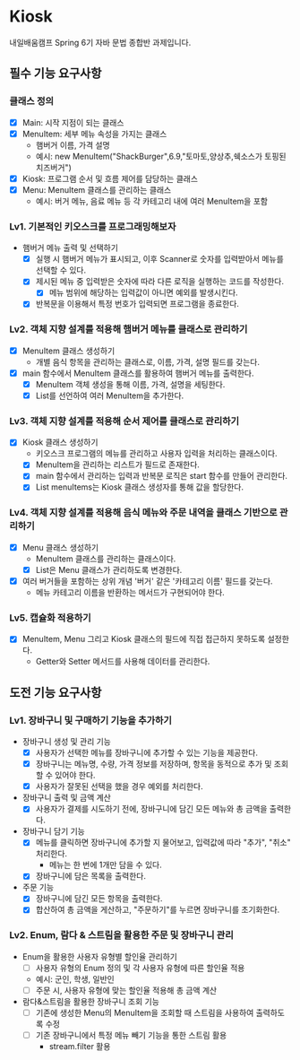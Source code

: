 # Kiosk
 내일배움캠프 Spring 6기 자바 문법 종합반 과제입니다.

## 필수 기능 요구사항
### 클래스 정의
- [x] Main: 시작 지점이 되는 클래스
- [x] MenuItem: 세부 메뉴 속성을 가지는 클래스
  - 햄버거 이름, 가격 설명
  - 예시: new MenuItem("ShackBurger",6.9,"토마토,양상추,쉑소스가 토핑된 치즈버거")
- [x] Kiosk: 프로그램 순서 및 흐름 제어를 담당하는 클래스
- [x] Menu: MenuItem 클래스를 관리하는 클래스
  - 예시: 버거 메뉴, 음료 메뉴 등 각 카테고리 내에 여러 MenuItem을 포함
### Lv1. 기본적인 키오스크를 프로그래밍해보자
- 햄버거 메뉴 출력 및 선택하기
  - [x] 실행 시 햄버거 메뉴가 표시되고, 이후 Scanner로 숫자를 입력받아서 메뉴를 선택할 수 있다.
  - [x] 제시된 메뉴 중 입력받은 숫자에 따라 다른 로직을 실행하는 코드를 작성한다.
    - [x] 메뉴 범위에 해당하는 입력값이 아니면 예외를 발생시킨다.
  - [x] 반복문을 이용해서 특정 번호가 입력되면 프로그램을 종료한다.
### Lv2. 객체 지향 설계를 적용해 햄버거 메뉴를 클래스로 관리하기
- [x] MenuItem 클래스 생성하기
  - 개별 음식 항목을 관리하는 클래스로, 이름, 가격, 설명 필드를 갖는다.
- [x] main 함수에서 MenuItem 클래스를 활용하여 햄버거 메뉴를 출력한다.
  - [x] MenuItem 객체 생성을 통해 이름, 가격, 설명을 세팅한다.
  - [x] List를 선언하여 여러 MenuItem을 추가한다.
### Lv3. 객체 지향 설계를 적용해 순서 제어를 클래스로 관리하기
- [x] Kiosk 클래스 생성하기
  - 키오스크 프로그램의 메뉴를 관리하고 사용자 입력을 처리하는 클래스이다.
  - [x] MenuItem을 관리하는 리스트가 필드로 존재한다.
  - [x] main 함수에서 관리하는 입력과 반복문 로직은 start 함수를 만들어 관리한다.
  - [x] List<MenuItem> menuItems는 Kiosk 클래스 생성자를 통해 값을 할당한다.
### Lv4. 객체 지향 설계를 적용해 음식 메뉴와 주문 내역을 클래스 기반으로 관리하기
- [x] Menu 클래스 생성하기
  - MenuItem 클래스를 관리하는 클래스이다.
  - [x] List<MenuItem>은 Menu 클래스가 관리하도록 변경한다.
- [x] 여러 버거들을 포함하는 상위 개념 '버거' 같은 '카테고리 이름' 필드를 갖는다.
  - 메뉴 카테고리 이름을 반환하는 메서드가 구현되어야 한다.
### Lv5. 캡슐화 적용하기
- [x] MenuItem, Menu 그리고 Kiosk 클래스의 필드에 직접 접근하지 못하도록 설정한다.
  - Getter와 Setter 메서드를 사용해 데이터를 관리한다.

## 도전 기능 요구사항
### Lv1. 장바구니 및 구매하기 기능을 추가하기
- 장바구니 생성 및 관리 기능
  - [x] 사용자가 선택한 메뉴를 장바구니에 추가할 수 있는 기능을 제공한다.
  - [x] 장바구니는 메뉴명, 수량, 가격 정보를 저장하며, 항목을 동적으로 추가 및 조회할 수 있어야 한다.
  - [x] 사용자가 잘못된 선택을 했을 경우 예외를 처리한다.
- 장바구니 출력 및 금액 계산
  - [x] 사용자가 결제를 시도하기 전에, 장바구니에 담긴 모든 메뉴와 총 금액을 출력한다.
- 장바구니 담기 기능
  - [x] 메뉴를 클릭하면 장바구니에 추가할 지 물어보고, 입력값에 따라 "추가", "취소" 처리한다.
    - 메뉴는 한 번에 1개만 담을 수 있다.
  - [x] 장바구니에 담은 목록을 출력한다.
- 주문 기능
  - [x] 장바구니에 담긴 모든 항목을 출력한다.
  - [x] 합산하여 총 금액을 게산하고, "주문하기"를 누르면 장바구니를 초기화한다.
### Lv2. Enum, 람다 & 스트림을 활용한 주문 및 장바구니 관리
- Enum을 활용한 사용자 유형별 할인율 관리하기
  - [ ] 사용자 유형의 Enum 정의 및 각 사용자 유형에 따른 할인율 적용
  - 예시: 군인, 학생, 일반인
  - [ ] 주문 시, 사용자 유형에 맞는 할인율 적용해 총 금액 계산
- 람다&스트림을 활용한 장바구니 조회 기능
  - [ ] 기존에 생성한 Menu의 MenuItem을 조회할 때 스트림을 사용하여 출력하도록 수정
  - [ ] 기존 장바구니에서 특정 메뉴 빼기 기능을 통한 스트림 활용
    - stream.filter 활용
